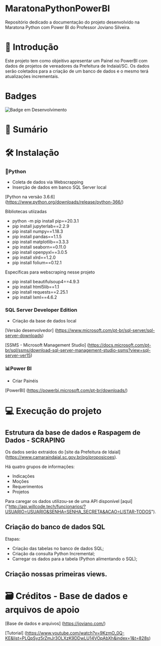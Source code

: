# MaratonaPythonPowerBI
Repositório dedicado a documentação do projeto desenvolvido na Maratona Python com Power BI do Professor Joviano Silveira.

# 🎯 Introdução

Este projeto tem como objeitivo apresentar um Painel no PowerBI com dados de projetos de vereadores da Prefeitura de Indaial/SC. Os dados serão coletados para a criação de um banco de dados e o mesmo terá atualizações incrementais.

# Badges

![Badge em Desenvolvimento](http://img.shields.io/static/v1?label=STATUS&message=EM%20DESENVOLVIMENTO&color=GREEN&style=for-the-badge)


# 📍 Sumário

# 🛠️ Instalação

### 🐍Python
- Coleta de dados via Webscrapping
- Inserção de dados em banco SQL Server local

[Python na versão 3.6.6] (https://www.python.org/downloads/release/python-366/)

Bibliotecas utiizadas

- python -m pip install pip==20.3.1
- pip install jupyterlab==2.2.9
- pip install numpy==1.18.3
- pip install pandas==1.1.5
- pip install matplotlib==3.3.3
- pip install seaborn==0.11.0
- pip install openpyxl==3.0.5
- pip install xlrd==1.2.0
- pip install folium==0.12.1

Específicas para webscraping nesse projeto

- pip install beautifulsoup4==4.9.3
- pip install html5lib==1.1
- pip install requests==2.25.1
- pip install lxml==4.6.2


### SQL Server Developer Edition
- Criação da base de dados local

[Versão desenvolvedor] (https://www.microsoft.com/pt-br/sql-server/sql-server-downloads)

[SSMS - Microsoft Management Studio] (https://docs.microsoft.com/pt-br/sql/ssms/download-sql-server-management-studio-ssms?view=sql-server-ver15)


### 📊Power BI
- Criar Painéis

[PowerBI] (https://powerbi.microsoft.com/pt-br/downloads/)



# 💻 Execução do projeto

## Estrutura da base de dados e Raspagem de Dados - SCRAPING

Os dados serão extraidos do [site da Prefeitura de Idaial] (https://www.camaraindaial.sc.gov.br/pg/proposicoes).

Há quatro grupos de informações:

- Indicações
- Moções
- Requerimentos
- Projetos

Para caregar os dados utilizou-se de uma API disponível [aqui] ("http://api.willcode.tech/funcionarios/?USUARIO=USUARIO&SENHA=SENHA_SECRETA&ACAO=LISTAR-TODOS").

## Criação do banco de dados SQL

Etapas:

- Criação das tabelas no banco de dados SQL;
- Criação da consulta Python Incremental;
- Carregar os dados para a tabela (Python alimentando o SQL);

## Criação nossas primeiras views.


# 🗃️ Créditos - Base de dados e arquivos de apoio
[Base de dados e arquivos] (https://joviano.com/)

[Tutorial] (https://www.youtube.com/watch?v=9KzmO_0Q-KE&list=PLQpSyz5rZmJr3OLXzK9DDwLU14VOpAbXh&index=1&t=828s)
